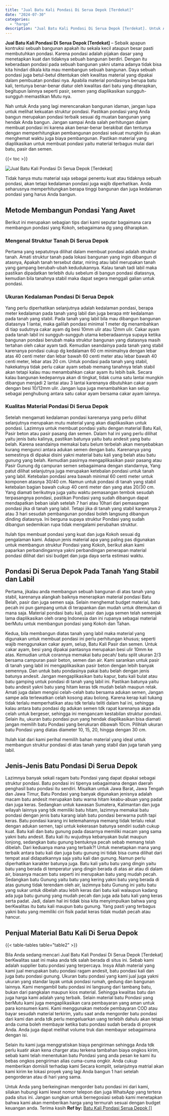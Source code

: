 ```yaml
---
title: "Jual Batu Kali Pondasi Di Serua Depok [Terdekat]"
date: "2024-07-30"
categories: 
  - "harga"
description: "Jual Batu Kali Pondasi Di Serua Depok [Terdekat]. Untuk Anda yang berkeinginan mengorder batu pondasi ini dari kami, silakan hubungi kami lewat nomor telepon..."
---
```


**Jual Batu Kali Pondasi Di Serua Depok \[Terdekat\]** – Sebaik apapun kontruksi sebuah bangunan apakah itu sekala kecil ataupun besar pasti membutuhkan pondasi. Karena pondasi adalah pijakan dasar yang menetapkan kuat dan tidaknya sebuah bangunan berdiri. Dengan itu keberadaan pondasi pada sebuah bangunan yakni utama adanya tidak bisa kita hindari dikala kita mau membangun sebuah bangunan. Daya sebuah pondasi juga betul-betul ditentukan oleh kwalitas material yang dipakai dalam pembuatan pondasi nya. Apabila material pondasinya berupa batu kali, tentunya benar-benar diatur oleh kwalitas dari batu yang diterapkan, begitupun lainnya seperti pasir, semen yang diaplikasikan sungguh-sungguh memastikan Mutu nya.

Nah untuk Anda yang lagi merencanakan bangunan idaman, jangan lupa untuk melihat kekuatan struktur pondasi. Pastikan pondasi yang Anda bangun merupakan pondasi terbaik sesuai dg muatan bangunan yang hendak Anda bangun. Jangan sampai Anda salah perhitungan dalam membuat pondasi ini karena akan benar-benar berakibat dan tentunya dengan memperhitungkan pembangunan pondasi sekuat mungkin itu akan menghemat waktu juga biaya pembangunan. Pastikan material yang diaplikasikan untuk membuat pondasi yaitu material terbagus mulai dari batu, pasir dan semen.

{{< toc >}}

![Jual Batu Kali Pondasi Di Serua Depok [Terdekat]](/images/jual-batu-kali-10.png)

Tidak hanya mutu material saja sebagai penentu kuat atau tidaknya sebuah pondasi, akan tetapi kedalaman pondasi juga wajib diperhatikan. Anda seharusnya memperhitungkan berapa tinggi bangunan dan juga kedalaman pondasi yang harus Anda bangun.

## Metode Membangun Pondasi Yang Awet

Berikut ini merupakan sebagian tips dari kami seputar bagaimana cara membangun pondasi yang Kokoh, sebagaimana dg yang diharapkan.

### Mengenal Struktur Tanah Di Serua Depok

Pertama yang sepatutnya dilihat dalam membuat pondasi adalah struktur tanah. Amati struktur tanah pada lokasi bangunan yang ingin dibangun di atasnya, Apakah tanah tersebut datar, miring atau labil merupakan tanah yang gampang berubah-ubah kedudukannya. Kalau tanah tadi labil maka pastikan dipadatkan terlebih dulu sebelum di bangun pondasi diatasnya, kemudian bila tanahnya stabil maka dapat segera menggali galian untuk pondasi.

### Ukuran Kedalaman Pondasi Di Serua Depok

Yang perlu diperhatikan selanjutnya adalah kedalaman pondasi, berapa meter kedalaman pada tanah yang labil dan juga berapa mtr kedalaman pada tanah yang stabil. Pada tanah yang labil bila mau dibangun bangunan diatasnya 1 lantai, maka galilah pondasi minimal 1 meter dg menambahkan di tiap sudutnya cakar ayam dg besi 10mm ulir atau 12mm ulir. Cakar ayam pada tanah labil ini sungguh-sungguh utama keberadaannya supaya ketika bangunan pondasi berubah maka struktur bangunan yang diatasnya masih tertahan oleh cakar ayam tadi. Kemudian seandainya pada tanah yang stabil karenanya pondasi cukup dg kedalaman 60 cm minimalnya dengan lebar atas 40 centi meter dan lebar bawah 60 centi meter atau lebar bawah 40 centi meter, lebar atas 20 cm. Untuk pondasi pada tanah yang stabil, hakekatnya tidak perlu cakar ayam sebab memang tanahnya telah stabil akan tetapi kalau mau menambahkan cakar ayam itu lebih baik. Secara kalau bangunan kedepannya akan di tingkat, tidak cuma satu lantai mungkin dibangun menjadi 2 lantai atau 3 lantai karenanya dibutuhkan cakar ayam dengan besi 10/12mm ulir. Jangan lupa juga menambahkan kan selup sebagai penghubung antara satu cakar ayam bersama cakar ayam lainnya.

### Kualitas Material Pondasi Di Serua Depok

Setelah mengamati kedalaman pondasi karenanya yang perlu dilihat selanjutnya merupakan mutu material yang akan diaplikasikan untuk pondasi. Lazimnya untuk membuat pondasi yaitu dengan material Batu Kali, Pasir beton atau pasir pasang dan semen. Dalam hal ini yang perlu dilihat yaitu jenis batu kalinya, pastikan batunya yaitu batu andesit yang batu belah. Karena seandainya memakai batu belum terbelah akan menyebabkan kurang mengunci antara adukan semen dengan batu. Karenanya yang semestinya di dipakai disini yakni material batu kali yang belah atau batu gunung yang belah. Kemudian pasirnya mengaplikasikan pasir pasang atau Pasir Gunung dg campuran semen sebagaimana dengan standarnya, Yang patut dilihat selanjutnya juga merupakan ketebalan pondasi untuk tanah yang labil. Ketebalan pondasi area bawah minimal 60 centi meter untuk komponen atasnya 30/40 cm. Namun untuk pondasi di tanah yang stabil ketebalan bagian bawah cukup 40 centi meter dan yang atas 20/30 cm. Yang diamati berikutnya juga yaitu waktu pemasangan tembok sesudah terpasangnya pondasi, pastikan Pondasi yang sudah dibangun dapat mendapatkan beban ialah setelah 7 hari atau 10hari dari pemasangan pondasi jika di tanah yang labil. Tetapi jika di tanah yang stabil karenanya 2 atau 3 hari sesudah pembangunan pondasi boleh langsung dibangun dinding diatasnya. Ini berguna supaya struktur Pondasi yang sudah dibangun sedemikian rupa tidak mengalami perubahan struktur.

Itulah tips membuat pondasi yang kuat dan juga Kokoh sesuai dg pengalaman kami. Adapun jenis material apa yang paling pas digunakan untuk membangun struktur Pondasi yang Kokoh, berikut akan kami paparkan perbandingannya yakni perbandingan penerapan material pondasi dilihat dari sisi budget dan juga daya serta estimasi waktu.

## Pondasi Di Serua Depok Pada Tanah Yang Stabil dan Labil

Pertama, jikalau anda membangun sebuah bangunan di atas tanah yang stabil, karenanya alangkah baiknya menerapkan material pondasi Batu Belah, pasir dan juga semen saja. Selain menghemat budget material, batu pecah ini pun gampang untuk di terapankan dan mudah untuk ditemukan di mana saja. Material pondasi batu kali, pasir dan juga semen telah semenjak lama diaplikasikan oleh orang Indonesia dan ini rupanya sebagai material berMutu untuk membangun pondasi yang Kokoh dan Tahan.

Kedua, bila membangun diatas tanah yang labil maka material yang digunakan untuk membuat pondasi ini perlu perhitungan khusus; seperti wajib menggunakan cakar ayam, selup, Batu Kali Pasir dan semen. Untuk cakar ayam, besi yang dipakai pantasnya merupakan besi ulir 10mm ke atas. Kemudian untuk corannya memakai batu pecah/ batu split ukuran 2/3 bersama campuran pasir beton, semen dan air. Kami sarankan untuk pasir di tanah yang labil ini mengaplikasikan pasir beton dengan lebih banyak semennya. Dan untuk batu pondasinya pakai batu belah dengan jenis batunya andesit. Jangan mengaplikasikan batu kapur, batu kali bulat atau batu gamping untuk pondasi di tanah yang labil ini. Pastikan batunya yaitu batu andesit yakni batu yang hitam keras tdk mudah belah maupun retak. Amati juga dalam mengisi celah-celah batu bersama adukan semen, Jangan sampe ada terlewatkan celah kosong atau bolong. Karena kerap kali tukang tidak terlalu memperhatikan atau tdk terlalu teliti dalam hal ini, sehingga kalau antara batu pondasi dg adukan semen tdk rapat karenanya akan ada celah untuk bergeser, sehingga ini mengancam kestabilan struktur pondasi. Selain itu, ukuran batu pondasi pun yang hendak diaplikasikan bisa diamati jangan memilih batu Pondasi yang berukuran dibawah 10cm. Pilihlah ukuran batu Pondasi yang diatas diameter 10, 15, 20, hingga dengan 30 cm.

Itulah kiat dari kami perihal memilih bahan material yang ideal untuk membangun struktur pondasi di atas tanah yang stabil dan juga tanah yang labil.

## Jenis-Jenis Batu Pondasi Di Serua Depok

Lazimnya banyak sekali ragam batu Pondasi yang dapat dipakai sebagai struktur pondasi. Batu pondasi ini tipenya sebagaimana dengan daerah penghasil batu pondasi itu sendiri. Misalkan untuk Jawa Barat, Jawa Tengah dan Jawa Timur, Batu Pondasi yang banyak digunakan jenisnya adalah macam batu andesit merupakan batu warna hitam keabu-abuan yang padat dan juga keras. Sedangkan untuk kawasan Sumatera, Kalimantan dan juga wilayah lainnya yang tdk memiliki batu hitam, lazimnya memakai batu pondasi dengan jenis batu karang ialah batu pondasi berwarna putih tapi keras. Batu pondasi karang ini kelemahannya memang tidak terlalu rekat dengan adukan semen, tapi untuk kekerasan batunya sendiri sudah cukup kuat. Batu kali dan batu gunung pada dasarnya memiliki macam yang sama yakni batu andesit. Batu kali itu wujudnya kebanyakan bulat maupun lonjong, sedangkan batu gunung bentuknya pecah sebab memang telah dibelah. Dari keduanya mana yang terbaik?! Untuk menetapkan mana yang terbaik antara batu kali dan juga batu gunung ini tidak bisa cuma dilihat dari tempat asal didapatkannya saja yaitu kali dan gunung. Namun perlu diperhatikan karakter batunya juga. Batu kali yaitu batu yang dingin yaitu batu yang berada di temperatur yang dingin berada di atas air atau di dalam air, biasanya macam batu seperti ini merupakan batu yang mudah pecah. Sedangkan batu Gunung yaitu batu yang kering yakni batu yang berada di atas gunung tidak terendam oleh air, lazimnya batu Gunung ini yaitu batu yang sukar untuk dibelah atau lebih keras dari batu kali walaupun kadang ada juga batu gunung yang mudah pecah dan juga ada batu kali yang keras serta padat. Jadi, dalam hal ini tidak bisa kita menyimpulkan bahwa yang berKwalitas itu batu kali maupun batu gunung. Yang pasti yang terbagus yakni batu yang memiliki ciri fisik padat keras tidak mudah pecah atau hancur.

## Penjual Material Batu Kali Di Serua Depok

{{< table-tables table="table2" >}}

Bila Anda sedang mencari Jual Batu Kali Pondasi Di Serua Depok \[Terdekat\] berKwalitas saat ini maka anda tdk salah berada di situs ini. Sebab kami adalah supplier batu pondasi yang terpercaya. Insya Allah material yang kami jual merupakan batu pondasi ragam andesit, batu pondasi kali dan juga batu pondasi gunung. Ukuran batu pondasi yang kami jual juga yakni ukuran yang standar layak untuk pondasi rumah, gedung dan bangunan lainnya. Kami mengambil batu pondasi ini langsung dari tambang batu, bukan dari pangkalan maupun kios material. Sehingga kwalitas batu dan juga harga kami adalah yang terbaik. Selain material batu Pondasi yang berMutu kami juga mengaplikasikan cara pembayaran yang aman untuk para konsumen kami. Kami menggunakan metode pembayaran COD atau bayar sesudah material terkirim, yaitu saat anda mengorder batu pondasi dari kami dan anda tdk perlu mengeluarkan uang terlebih dahulu akan tetapi anda cuma boleh membayar ketika batu pondasi sudah berada di proyek Anda. Anda juga dapat melihat volume truk dan membayar sebagaimana dengan isi.

Selain itu kami juga menggratiskan biaya pengiriman sehingga Anda tdk perlu kuatir akan kena charger atau terkena tambahan biaya ongkos kirim, sebab kami telah menentukan batu Pondasi yang anda pesan ke kami itu bebas ongkos pengiriman alias cuma-cuma ongkir. Anda cukup memberikan domisili terhadap kami Secara komplit, selanjutnya matrial akan kami kirim ke lokasi proyek yang lagi Anda bangun 1 hari setelah pengorderan atau di hari yang sama.

Untuk Anda yang berkeinginan mengorder batu pondasi ini dari kami, silakan hubungi kami lewat nomor telepon dan juga WhatsApp yang tertera pada situs ini. Jangan sungkan untuk bernegosiasi sebab kami menetapkan bahwa kami akan memberikan harga yang termurah sesuai dengan budget keuangan anda. Terima kasih
**Ref by:** [Batu Kali Pondasi Serua Depok []](https://id.wikipedia.org/wiki/Batu)
